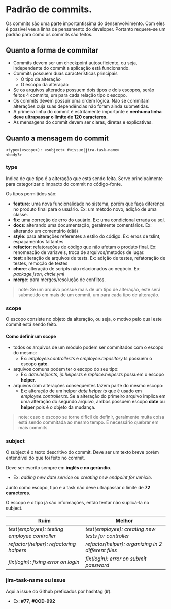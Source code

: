 # Padrão de commits.

Os commits são uma parte importantissima do densenvolvimento. Com eles é possivel vee a linha de pensamento do developer. Portanto requere-se um padrão para como os commits são feitos.

## Quanto a forma de commitar

- Commits devem ser um checkpoint autosuficiente, ou seja, independente do commit a aplicação está funcionando.
- Commits possuem duas características principais
	- O tipo da alteração
	- O escopo da alteração
- Se os arquivos alterados possuem dois tipos e dois escopos, serão feitos 4 commits, um para cada relação tipo x escopo.
- Os commits devem possuir uma ordem lógica. Não se commitam alterações cuja suas dependências não foram ainda submetidas.
- A primeira linha do commit é estritamente importante e **nenhuma linha deve ultrapassar o limite de 120 caracteres.**
- As mensagens do commit devem ser claras, diretas e explicativas.


## Quanto a mensagem do commit

```
<type>(<scope>): <subject> #<issue|jira-task-name>
<body?>
```

### type

Indica de que tipo é a alteração que está sendo feita. Serve principalmente para categorizar o impacto do commit no código-fonte. 

Os tipos permitidos são:

- **feature**: uma nova funcionalidade no sistema, porém que faça diferença no produto final para o usuário. Ex: um método novo, adição de uma classe.
- **fix**: uma correção de erro do usuário. Ex: uma condicional errada ou sql.
- **docs**: alterando uma documentação, geralmente comentários. Ex: alterando um comentário (dãã)
- **style**: para alterações referentes a estilo do código. Ex: erros de tslint, espaçamentos faltantes
- **refactor**: refatorações de código que não afetam o produto final. Ex: renomeação de variaveis, troca de arquivos/metodos de lugar.
- **test**: alteração de arquivos de tests. Ex: adição de testes, refatoração de testes, remoção de testes
- **chore**: alteração de scripts não relacionados ao negócio. Ex: _package.json_, _circle.yml_
- **merge**: para merges/resolução de conflitos.

>note: Se um arquivo possue mais de um tipo de alteração, este será submetido em mais de um commit, um para cada tipo de alteração.

### scope

O escopo consiste no objeto da alteração, ou seja, o motivo pelo qual este commit está sendo feito.

#### Como definir um scope

- todos os arquivos de um módulo podem ser commitados com o escopo do mesmo:
	- Ex: _employee.controller.ts_ e _employee.repository.ts_ possuem o escopo **gate**.
- arquivos comuns podem ter o escopo do seu tipo:
	- Ex: _date.helper.ts_, _ip.helper.ts_ e _replace.helper.ts_ possuem o escopo **helper**.
- arquivos com alterações consequentes fazem parte do mesmo escopo:
	- Ex: alteração de um helper _date.helper.ts_ que é usado em _employee.controller.ts_. Se a alteração do primeiro arquivo implica em uma alteração do segundo arquivo, ambos possuem escopo **date** ou **helper** pois é o objeto da mudança.

> note: caso o escopo se torne dificil de definir, geralmente muita coisa está sendo commitada ao mesmo tempo. É necessário quebrar em mais commits.

### subject

O subject é o texto descritivo do commit. Deve ser um texto breve porém entendível do que foi feito no commit.

Deve ser escrito sempre em **inglês e no gerúndio**.
- Ex: _adding new date service_ ou _creating new endpoint for vehicle_.

Junto como escopo, tipo e a task não deve ultrapassar o limite de **72 caracteres**.

O escopo e o tipo já são informações, então tentar não suplicá-la no subject.

Ruim | Melhor
---|---
_test(employee): testing employee controller_ | _test(employee): creating new tests for controller_
_refactor(helper): refactoring halpers_ | _refactor(helper): organizing in 2 different files_
_fix(login): fixing error on login_ | _fix(login): error on submit password_

### jira-task-name ou issue

Aqui a issue do Github prefixados por hashtag (**#**).

- Ex: **#77**, **#COD-992**
